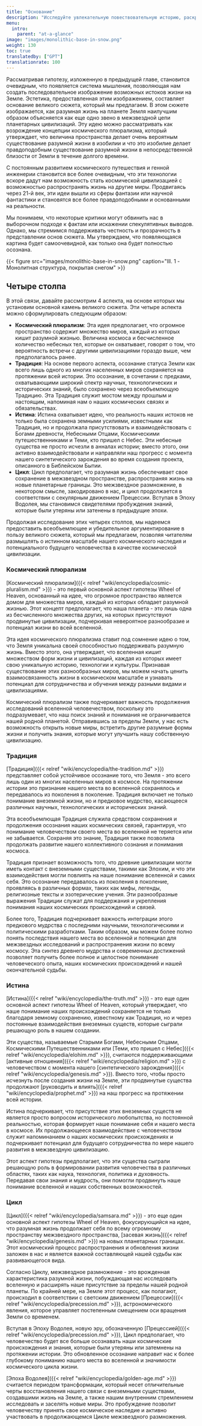 ```yaml
---
title: "Основание"
description: "Исследуйте увлекательную повествовательную историю, раскрывающую происхождение жизни на Земле и наши космические связи. Погрузитесь в концепции космического плюрализма, преданий древней мудрости, небесных существ и межзвездного размножения, в то время как мы размышляем о потенциальном будущем человечества в качестве цивилизации, обитающей в космосе."
menu:
  intro:
    parent: "at-a-glance"
image: "images/monolithic-base-in-snow.png"
weight: 130
toc: true
translatedby: ["GPT"]
translationrate: 100
---
```


Рассматривая гипотезу, изложенную в предыдущей главе, становится очевидным, что появляется система мышления, позволяющая нам создать последовательное изображение возможных истоков жизни на Земле. Эстетика, предоставленная этим изображением, составляет основание великого сюжета, который мы предлагаем. В этом сюжете изображается, как разумная жизнь на планете Земля наилучшим образом объясняется как еще одно звено в межзвездной цепи планетарных цивилизаций. Эту идею можно рассматривать как возрождение концепции космического плюрализма, который утверждает, что величина пространства делает очень вероятным существование разумной жизни в изобилии и что это изобилие делает правдоподобным существование разумной жизни в непосредственной близости от Земли в течение долгого времени.

С постоянным развитием космического путешествия и генной инженерии становится все более очевидным, что эти технологии вскоре дадут нам возможность стать космической цивилизацией с возможностью распространять жизнь на другие миры. Продвигаясь через 21-й век, эти идеи вышли из сферы фантазии или научной фантастики и становятся все более правдоподобными и основанными на реальности.

Мы понимаем, что некоторые критики могут обвинить нас в выборочном подходе к фактам или искажении спекулятивных выводов. Однако, мы стремимся поддерживать честность и прозрачность в представлении основ сюжета. Мы утверждаем, что появляющаяся картина будет самоочевидной, как только она будет полностью осознана.

{{< figure src="images/monolithic-base-in-snow.png" caption="Ill. 1 - Монолитная структура, покрытая снегом" >}}

## Четыре столпа

В этой связи, давайте рассмотрим 4 аспекта, на основе которых мы установим основной камень великого сюжета. Эти четыре аспекта можно сформулировать следующим образом:

- **Космический плюрализм**: Эта идея предполагает, что огромное пространство содержит множество миров, каждый из которых кишит разумной жизнью. Величина космоса и бесчисленное количество небесных тел, которые он охватывает, говорят о том, что вероятность встречи с другими цивилизациями гораздо выше, чем предполагалось ранее.
- **Традиция**: На основе первого аспекта, осознание статуса Земли как всего лишь одного из многих населенных миров сохраняется на протяжении всей истории. Это осознание, в сочетании с предками, охватывающими широкий спектр научных, технологических и исторических знаний, было сохранено через всеобъемлющую Традицию. Эта Традиция служит мостом между прошлым и настоящим, напоминая нам о наших космических связях и обязательствах.
- **Истина**: Истина охватывает идею, что реальность наших истоков не только была сохранена земными усилиями, известными как Традиция, но и продолжала присутствовать и взаимодействовать с Богами древности, Небесными Отцами, Космическими путешественниками и Теми, кто пришел с Небес. Эти небесные существа не просто исчезли в анналах истории; вместо этого, они активно взаимодействовали и направляли наш прогресс с момента нашего синтетического зарождения во время создания проекта, описанного в Библейском Бытии.
- **Цикл**: Цикл предполагает, что разумная жизнь обеспечивает свое сохранение в межзвездном пространстве, распространяя жизнь на новые планетарные границы. Это межзвездное размножение, в некотором смысле, закодировано в нас, и цикл продолжается в соответствии с секулярным движением Прецессии. Вступая в Эпоху Водолея, мы становимся свидетелями пробуждения знаний, которые были утеряны или затенены в предыдущие эпохи.

Продолжая исследование этих четырех столпов, мы надеемся предоставить всеобъемлющее и убедительное аргументирование в пользу великого сюжета, который мы предлагаем, позволяя читателям размышлять о истинном масштабе нашего космического наследия и потенциального будущего человечества в качестве космической цивилизации.

### Космический плюрализм

[Космический плюрализм]({{< relref "wiki/encyclopedia/cosmic-pluralism.md" >}}) - это первый основной аспект гипотезы Wheel of Heaven, основанный на идее, что огромное пространство является домом для множества миров, каждый из которых обладает разумной жизнью. Этот концепт предполагает, что наша планета - это лишь одна из бесчисленного множества других, на которых присутствуют продвинутые цивилизации, подчеркивая невероятное разнообразие и потенциал жизни во всей вселенной.

Эта идея космического плюрализма ставит под сомнение идею о том, что Земля уникальна своей способностью поддерживать разумную жизнь. Вместо этого, она утверждает, что вселенная кишит множеством форм жизни и цивилизаций, каждая из которых имеет свою уникальную историю, технологии и культуры. Признавая существование этих разнообразных миров, мы можем начать ценить взаимосвязанность жизни в космическом масштабе и узнавать потенциал для сотрудничества и обучения между разными видами и цивилизациями.

Космический плюрализм также подчеркивает важность продолжения исследований вселенной человечеством, поскольку это подразумевает, что наш поиск знаний и понимания не ограничивается нашей родной планетой. Отправившись за пределы Земли, у нас есть возможность открыть новые миры, встретить другие разумные формы жизни и получить знания, которые могут улучшить нашу собственную цивилизацию.

### Традиция

[Традиция]({{< relref "wiki/encyclopedia/the-tradition.md" >}}) представляет собой устойчивое осознание того, что Земля - это всего лишь один из многих населенных миров в космосе. На протяжении истории это признание нашего места во вселенной сохранялось и передавалось из поколения в поколение. Традиция включает не только понимание внеземной жизни, но и предковое мудрство, касающееся различных научных, технологических и исторических знаний.

Эта всеобъемлющая Традиция служила средством сохранения и продолжения осознания наших космических связей, гарантируя, что понимание человечеством своего места во вселенной не теряется или не забывается. Сохраняя это знание, Традиция также позволила продолжать развитие нашего коллективного сознания и понимания космоса.

Традиция признает возможность того, что древние цивилизации могли иметь контакт с внеземными существами, такими как Элохим, и что эти взаимодействия могли повлиять на наше понимание вселенной и самих себя. Это осознание передавалось из поколения в поколение, проявляясь в различных формах, таких как мифы, легенды, религиозные тексты и эзотерические учения. Эти разнообразные выражения Традиции служат для поддержания и укрепления понимания наших космических происхождений и связей.

Более того, Традиция подчеркивает важность интеграции этого предкового мудрства с последними научными, технологическими и политическими разработками. Таким образом, мы можем более полно понять последствия нашего места во вселенной и потенциал для межзвездных исследований и распространения жизни по всему космосу. Эта синтез древнего мудрства и современных достижений позволяет получить более полное и целостное понимание человеческого опыта, наших космических происхождений и нашей окончательной судьбы.

### Истина

[Истина]({{< relref "wiki/encyclopedia/the-truth.md" >}}) - это еще один основной аспект гипотезы Wheel of Heaven, который утверждает, что наше понимание наших происхождений сохраняется не только благодаря земному сохранению, известному как Традиция, но и через постоянные взаимодействия внеземных существ, которые сыграли решающую роль в нашем создании.

Эти существа, называемые Старыми Богами, Небесными Отцами, Космическими Путешественниками или [Теми, кто пришел с Небес]({{< relref "wiki/encyclopedia/elohim.md" >}}), считаются поддерживающими [активные отношения]({{< relref "wiki/encyclopedia/religion.md" >}}) с человечеством с момента нашего [синтетического зарождения]({{< relref "wiki/encyclopedia/genesis.md" >}}). Вместо того, чтобы просто исчезнуть после создания жизни на Земле, эти продвинутые существа продолжают [руководить и влиять]({{< relref "wiki/encyclopedia/prophet.md" >}}) на наш прогресс на протяжении всей истории.

Истина подчеркивает, что присутствие этих внеземных существ не является просто вопросом исторического любопытства, но постоянной реальностью, которая формирует наше понимание себя и нашего места в космосе. Их продолжающееся взаимодействие с человечеством служит напоминанием о наших космических происхождениях и подчеркивает потенциал для будущего сотрудничества по мере нашего развития в межзвездную цивилизацию.

Этот аспект гипотезы предполагает, что эти существа сыграли решающую роль в формировании развития человечества в различных областях, таких как наука, технология, политика и духовность. Передавая свои знания и мудрость, они помогли продвинуть наше понимание вселенной и наших собственных возможностей.

### Цикл

[Цикл]({{< relref "wiki/encyclopedia/samsara.md" >}}) - это еще один основной аспект гипотезы Wheel of Heaven, фокусирующийся на идее, что разумная жизнь продолжает себя по всему огромному пространству межзвездного пространства, [засевая жизнь]({{< relref "wiki/encyclopedia/genesis.md" >}}) на новых планетарных границах. Этот космический процесс распространения и обновления жизни заложен в нас и является важной составляющей нашей судьбы как развивающегося вида.

Согласно Циклу, межзвездное размножение - это врожденная характеристика разумной жизни, побуждающая нас исследовать вселенную и расширять наше присутствие за пределы нашей родной планеты. По крайней мере, на Земле этот процесс, как полагают, происходил в соответствии с светским движением [Прецессии]({{< relref "wiki/encyclopedia/precession.md" >}}), астрономического явления, которое управляет постепенным смещением оси вращения Земли со временем.

Вступая в Эпоху Водолея, новую эру, обозначенную [Прецессией]({{< relref "wiki/encyclopedia/precession.md"  >}}), Цикл предполагает, что человечество будет все больше осознавать наши космические происхождения и знания, которые были утеряны или затемнены на протяжении истории. Это обновленное осознание направит нас к более глубокому пониманию нашего места во вселенной и значимости космического цикла жизни.

[Эпоха Водолея]({{< relref "wiki/encyclopedia/golden-age.md" >}}) считается периодом трансформации, который несет отличительные черты восстановления нашего связи с внеземными существами, создавшими жизнь на Земле, а также нашим внутренним стремлением исследовать и заселять новые миры. Это пробуждение позволит человечеству принять свое космическое наследие и активно участвовать в продолжающемся Цикле межзвездного размножения.
